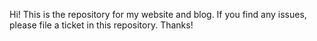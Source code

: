 Hi! This is the repository for my website and blog. If you find any issues, please file a ticket in this repository. Thanks!

